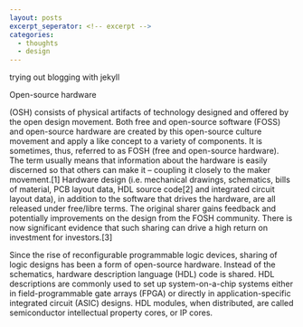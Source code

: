 ```yaml
---
layout: posts
excerpt_seperator: <!-- excerpt -->
categories:   
  - thoughts
  - design
---
```


trying out blogging with jekyll

Open-source hardware

<!-- excerpt -->

(OSH) consists of physical artifacts of technology designed and offered by the open design movement. Both free and open-source software (FOSS) and open-source hardware are created by this open-source culture movement and apply a like concept to a variety of components. It is sometimes, thus, referred to as FOSH (free and open-source hardware). The term usually means that information about the hardware is easily discerned so that others can make it – coupling it closely to the maker movement.[1] Hardware design (i.e. mechanical drawings, schematics, bills of material, PCB layout data, HDL source code[2] and integrated circuit layout data), in addition to the software that drives the hardware, are all released under free/libre terms. The original sharer gains feedback and potentially improvements on the design from the FOSH community. There is now significant evidence that such sharing can drive a high return on investment for investors.[3]

Since the rise of reconfigurable programmable logic devices, sharing of logic designs has been a form of open-source hardware. Instead of the schematics, hardware description language (HDL) code is shared. HDL descriptions are commonly used to set up system-on-a-chip systems either in field-programmable gate arrays (FPGA) or directly in application-specific integrated circuit (ASIC) designs. HDL modules, when distributed, are called semiconductor intellectual property cores, or IP cores.
